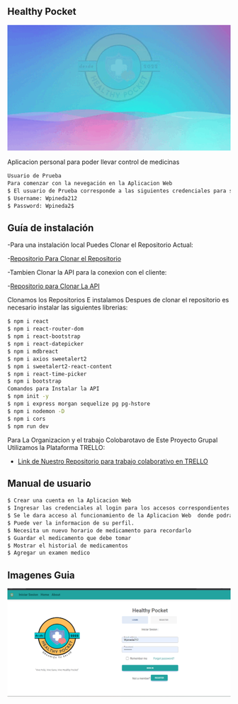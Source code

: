 ## Healthy Pocket 
![Pensando En tu Salud](https://github.com/wpineda21/HealthyPocketProject/blob/main/src/pages/Image/Pensando%20En%20tu%20Salud.gif)

Aplicacion personal para poder llevar control de medicinas 

```sh
Usuario de Prueba
Para comenzar con la nevegación en la Aplicacion Web
$ El usuario de Prueba corresponde a las siguientes credenciales para su acceso.
$ Username: Wpineda212
$ Password: Wpineda2$
```

## Guía de instalación
-Para una instalación local Puedes Clonar el Repositorio Actual:

-[Repositorio Para Clonar el Repositorio](https://github.com/UCASV/poryecto-healthypocket)

-Tambien Clonar la API para la conexion con el cliente:

-[Repositorio para Clonar La API](https://github.com/wpineda21/HealthyPocketApi-2.0.git)

Clonamos los Repositorios E instalamos Despues de clonar el repositorio es necesario instalar las siguientes librerias:

```sh
$ npm i react
$ npm i react-router-dom
$ npm i react-bootstrap
$ npm i react-datepicker
$ npm i mdbreact
$ npm i axios sweetalert2   
$ npm i sweetalert2-react-content
$ npm i react-time-picker
$ npm i bootstrap
Comandos para Instalar la API
$ npm init -y
$ npm i express morgan sequelize pg pg-hstore
$ npm i nodemon -D
$ npm i cors
$ npm run dev
```
Para La Organizacion y el trabajo Colobarotavo de Este Proyecto Grupal Utilizamos la Plataforma TRELLO:

- [Link de Nuestro Repositorio para trabajo colaborativo en TRELLO](https://trello.com/b/nr43tbAX/practicaprofesional)

## Manual de usuario

```sh
$ Crear una cuenta en la Aplicacion Web
$ Ingresar las credenciales al login para los accesos correspondientes.
$ Se le dara acceso al funcionamiento de la Aplicacion Web  donde podra comenzar a usar sus funcionalidades.
$ Puede ver la informacion de su perfil.
$ Necesita un nuevo horario de medicamento para recordarlo
$ Guardar el medicamento que debe tomar
$ Mostrar el historial de medicamentos
$ Agregar un examen medico
```
## Imagenes Guia

![Incio de Sesion](https://github.com/wpineda21/HealthyPocketProject/blob/main/src/pages/Image/Prueba%201.png)
